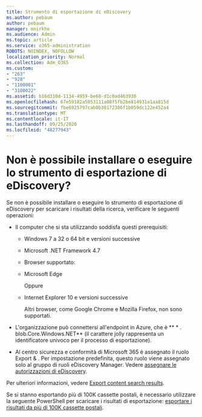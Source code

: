 ```yaml
---
title: Strumento di esportazione di eDiscovery
ms.author: pebaum
author: pebaum
manager: mnirkhe
ms.audience: Admin
ms.topic: article
ms.service: o365-administration
ROBOTS: NOINDEX, NOFOLLOW
localization_priority: Normal
ms.collection: Adm_O365
ms.custom:
- "263"
- "928"
- "1100001"
- "3100022"
ms.assetid: b16d310d-1134-4959-be68-d1c0ad463930
ms.openlocfilehash: 67e59182a5053111a08f5fb2be814931a1aa815d
ms.sourcegitcommit: fbe6925797cab0b38172386f1b059dc122e452a4
ms.translationtype: MT
ms.contentlocale: it-IT
ms.lasthandoff: 09/25/2020
ms.locfileid: "48277943"
---
```

# <a name="cant-install-or-run-the-ediscovery-export-tool"></a>Non è possibile installare o eseguire lo strumento di esportazione di eDiscovery?

Se non è possibile installare o eseguire lo strumento di esportazione di eDiscovery per scaricare i risultati della ricerca, verificare le seguenti operazioni:
  
- Il computer che si sta utilizzando soddisfa questi prerequisiti:

  - Windows 7 a 32 o 64 bit e versioni successive

  - Microsoft .NET Framework 4.7

  - Browser supportato:

  - Microsoft Edge

    Oppure

  - Internet Explorer 10 e versioni successive

    Altri browser, come Google Chrome e Mozilla Firefox, non sono supportati.

- L'organizzazione può connettersi all'endpoint in Azure, che è ** \* . blob.Core.Windows.NET** (il carattere jolly rappresenta un identificatore univoco per il processo di esportazione).

- Al centro sicurezza e conformità di Microsoft 365 è assegnato il ruolo Export &amp; . Per impostazione predefinita, questo ruolo viene assegnato solo al gruppo di ruoli eDiscovery Manager. Vedere [assegnare le autorizzazioni di eDiscovery](https://docs.microsoft.com/microsoft-365/compliance/assign-ediscovery-permissions).

Per ulteriori informazioni, vedere [Export content search results](https://docs.microsoft.com/microsoft-365/compliance/export-search-results).

Se si stanno esportando più di 100K cassette postali, è necessario utilizzare la seguente PowerShell per scaricare i risultati di esportazione:  [esportare i risultati da più di 100K cassette postali](https://docs.microsoft.com/microsoft-365/compliance/export-search-results?view=o365-worldwide%23exporting-results-from-more-than-100000-mailboxes).
